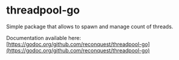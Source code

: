# threadpool-go

Simple package that allows to spawn and manage count of threads.

Documentation available here:
[https://godoc.org/github.com/reconquest/threadpool-go](https://godoc.org/github.com/reconquest/threadpool-go)
